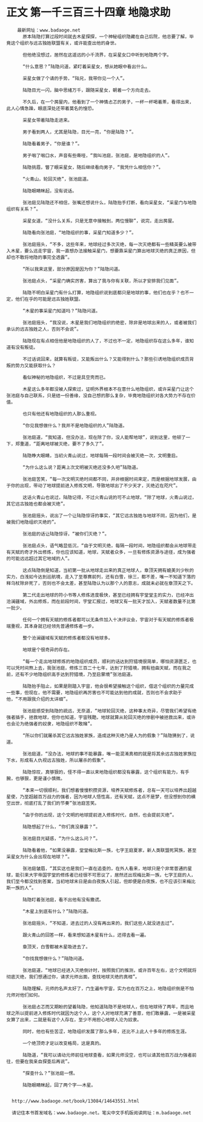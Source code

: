 # 正文 第一千三百三十四章 地隐求助
        最新网址：www.badaoge.net
          原本陆隐打算过段时间就去木星探探，一个神秘组织隐藏在自己后院，他总要了解，毕竟这个组织与远古独姓联盟有关，或许能查出他的身世。
      
          但他绝没想过，居然在这遥远的小千流界，在采星女口中听到地隐两个字。
      
          “什么意思？”陆隐问道，紧盯着采星女，想从她眼中看出什么。
      
          采星女做了个请的手势，“陆兄，我带你见一个人”。
      
          陆隐目光一闪，脑中思绪万千，跟随采星女，朝着一个方向走去。
      
          不久后，在一个房屋内，他看到了一个神情忐忑的男子，一杯一杯喝着茶，看得出来，此人心情急躁，眼底深处还带着莫名的惶恐。
      
          采星女带着陆隐走进来。
      
          男子看到两人，尤其是陆隐，目光一亮，“你是陆隐？”。
      
          陆隐看着男子，“你是谁？”。
      
          男子咽了咽口水，声音有些嘶哑，“我叫池庭，张池庭，是地隐组织的人”。
      
          陆隐挑眉，瞥了眼采星女，随后继续看向男子，“我凭什么相信你？”。
      
          “火青山，轮回灭绝”，张池庭道。
      
          陆隐眼睛眯起，没有说话。
      
          张池庭见陆隐还不相信，张嘴还想说什么，陆隐抬手打断，看向采星女，“采星门与地隐组织有关系？”。
      
          采星女道，“没什么关系，只是无意中接触到，两位慢聊”，说完，走出房屋。
      
          陆隐看向张池庭，“地隐组织的事，采星门知道多少？”。
      
          张池庭摇头，“不多，这些年来，地球经过多次灭绝，每一次灭绝都有一些精英要么被带入木星，要么远走宇宙，我一直想办法接触采星门，想要靠采星门算出地球灭绝的真正原因，但却也不敢将地隐的事完全透露”。
      
          “所以我来这里，部分原因是因为你？”陆隐问道。
      
          张池庭点头，“采星门确实厉害，算出了我与你有关联，所以才安排我们见面”。
      
          陆隐不明白采星门有什么打算，地隐组织说到底都只是地球的事，他们也在乎？也不一定，他们在乎的可能是远古独姓联盟。
      
          “木星的事采星门知道吗？”陆隐问道。
      
          张池庭摇头，“我没说，木星是我们地隐组织的绝密，除非是地球出来的人，或者被我们承认的远古独姓之人，否则不会说”。
      
          陆隐现在有点相信他是地隐组织的人了，不过也不一定，地隐组织存在这么多年，谁知道有没有叛徒。
      
          不过话说回来，就算有叛徒，又能叛出什么？又能得到什么？那些引诱地隐组织成员背叛的势力又能获取什么？
      
          看似神秘的地隐组织，不过是具空壳而已。
      
          木星这么多年都没被人探索过，证明外界根本不在意什么地隐组织，或许采星门让这个张池庭与自己联系，只是结一份善缘，没自己想的那么复杂，毕竟地隐组织对各大势力不存在价值。
      
          也只有他还有地隐组织的人那么重视。
      
          “你见我想做什么？我并不是地隐组织的人”陆隐道。
      
          张池庭道，“我知道，但没办法，现在除了你，没人能帮地球”，说到这里，他顿了一下，郑重道，“距离地球被灭绝，要不了多久了”。
      
          陆隐睁大眼睛，当初火青山说过，地球每隔一段时间会被灭绝一次，文明重启。
      
          “为什么这么说？距离上次文明被灭绝还没多久吧”陆隐道。
      
          张池庭苦笑，“每一次文明灭绝时间都不同，并非根据时间来定，而是根据地球发展，由于你的出现，带动了地球提前进入修炼文明，导致地球出了不少天才，灭绝近在咫尺”。
      
          这话火青山也说过，陆隐记得，不过火青山说的可不止地球，“除了地球，火青山说过，其它远古独姓也都会被灭绝”。
      
          张池庭摇头，说出了一个让陆隐惊讶的事实，“其它远古独姓与地球不同，因为他们，是被我们地隐组织灭绝的”。
      
          张池庭的话让陆隐惊讶，“被你们灭绝？”。
      
          张池庭点头，语气略显低沉，“由于文明灭绝，每隔一段时间，地隐组织都会从地球带走有天赋的奇才外出修炼，你也应该知道，地球，天赋者众多，一旦有修炼资源与途径，成为强者的可能远远超过其它地域的人”。
      
          这点陆隐倒是知道，当初第一批从地球走出来的真正地球人，章顶天拥有媲美刘少秋的实力，白浅如今达到巡航境，走入了至尊赛前列，还有白雪，徐三，都不差，唯一不知道下落的释乌杖除非死了，否则也不会太差，甚至陆隐认为以那个人的意志，成就未必就在章顶天之下。
      
          第二代走出地球的符小书等人修炼进度极快，甚至已经拥有宇堂堂主的实力，已经冲出沧澜疆域，外出修炼，而在前段时间，宇堂汇报过，地球又有一批天才加入，天赋者数量不比第一批少。
      
          任何一个拥有天赋的修炼者都可以无条件加入十决评议会，宇宙对于有天赋的修炼者极端重视，其本身就已经领先普通修炼者一步。
      
          整个沧澜疆域有天赋的修炼者都没有地球多。
      
          地球是个很奇异的存在。
      
          “每一个走出地球修炼的地隐组织成员，顺利的话达到狩猎境很简单，哪怕资源匮乏，也可以凭时间熬上去，我张池庭，修炼三百二十七年，达到了狩猎境，拥有扭曲天赋，而在我之前，还有不少地隐组织高手达到狩猎境，乃至启蒙境”张池庭道。
      
          陆隐抬手阻止，如果是刚踏入宇宙，他会很希望接触这个组织，借这个组织的力量完成一些事，但现在，他不需要，地隐组织再厉害也不可能达到他的成就，否则也不会求助于他，“不用跟我介绍的太详细”。
      
          张池庭感受到陆隐的疏远，无奈道，“地球轮回灭绝，这种事太奇异，尽管我们希望有绝强者插手，拯救地球，但你也知道，宇宙残酷，地球就算从轮回灭绝的惨剧中被拯救出来，或许也会沦为绝强者的奴隶，地隐组织不敢赌”。
      
          “所以你们就屠杀其它远古独姓家族，造成这种灭绝乃是人为的假象？”陆隐猜到了，说道。
      
          张池庭道，“没办法，地球的事不能暴露，唯一能混淆真相的就是将其余远古独姓家族拉下水，形成有人仇视远古独姓，所以屠杀的假象”。
      
          陆隐惊叹，真够狠的，怪不得一直以来地隐组织都没有暴露，这个组织有能力，有手腕，也够狠，更是谨小慎微。
      
          “本来一切很顺利，我们想着慢慢积攒资源，培养天赋修炼者，总有一天可以培养出超越星使，乃至超越百万战力的强者，因为地球人悟性高，还有天赋，这点不是梦，但没想到你的横空出世，彻底打乱了我们的节奏”张池庭苦笑。
      
          “由于你的出现，这个文明的地球提前进入修炼时代，自然，也会提前灭绝”。
      
          陆隐想起了什么，“你们真没暴露？”。
      
          张池庭目光疑惑，“为什么这么问？”。
      
          陆隐看着他，“如果没暴露，堂堂梅比斯一族，七字王庭夏家，新人类联盟死冥族，甚至采星女为什么会出现在地球？”。
      
          张池庭皱眉，“其实这也是我们一直在追查的，在外人看来，地球只是个非常普通的星球，能引来大宇帝国宇堂的修炼者已经很不可思议了，居然还出现梅比斯一族，七字王庭的人，我们至今都没找到答案，当初地球末日是由白夜族人引起，但即便是白夜族，也不应该引来梅比斯一族的人”。
      
          陆隐盯着张池庭，看不出他有没有撒谎。
      
          “木星上到底有什么？”陆隐问道。
      
          张池庭摇头，“不知道，进去过的人没有再出来的，我们这些人就没进去过”。
      
          跟火青山的回答一样，看来想知道木星有什么，还得去看一遍。
      
          章顶天，白雪都被木星吸进去了。
      
          “你找我想做什么？”陆隐问道。
      
          张池庭道，“地球已经进入灭绝倒计时，按照我们的推测，或许百年左右，这个文明就将彻底灭绝，我们想通过你，请求元师出面，查找地球灭绝的真相”。
      
          陆隐理解，元师的名声太好了，门生遍布宇宙，实力也在百万之上，地隐组织倒是不怕元师对他们如何。
      
          张池庭忐忑而又期盼的望着陆隐，他知道陆隐不是地球人，但在地球待了两年，而且地球之所以提前进入修炼时代就因为这个人，这个人对地球充满了善意，他们敢暴露，一是被采星女算了出来，二就是有这个人存在，至少不用担心地球人沦为奴隶。
      
          同时，他也有些苦涩，地隐组织发展了那么多年，还比不上此人十多年的修炼生涯。
      
          一个绝顶奇才足以改变格局，这是真的。
      
          陆隐道，“我可以请动元师前往地球查看，如果元师没空，也可以请其他百万战力强者前往，但要在我亲自探查后再说”。
      
          “探查什么？”张池庭一愣。
      
          陆隐眼睛眯起，回了两个字——木星。
      
      
      http://www.badaoge.net/book/13084/14643551.html
      
      请记住本书首发域名：www.badaoge.net。笔尖中文手机版阅读网址：m.badaoge.net